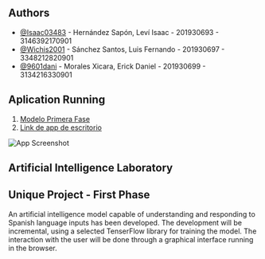 ## Authors

- [@Isaac03483](https://github.com/Isaac03483) - Hernández Sapón, Leví Isaac - 201930693 - 3146392170901
- [@Wichis2001](https://github.com/Wichis2001) - Sánchez Santos, Luis Fernando - 201930697 - 3348212820901
- [@9601dani](https://github.com/9601dani) - Morales Xicara, Erick Daniel - 201930699 - 3134216330901

## Aplication Running
1. [Modelo Primera Fase ](https://9601dani.github.io/IA1_Proyecto_5/home)
2. [Link de app de escritorio](https://drive.google.com/drive/folders/1X8_ESSG6KedSnNDf7D-DVsmPNuQtv9Lv?usp=sharing)

![App Screenshot](https://i.imgur.com/6SLGM9t.png)

## Artificial Intelligence Laboratory
## Unique Project - First Phase

An artificial intelligence model capable of understanding and responding to Spanish language inputs has been developed. The development will be incremental, using a selected TenserFlow library for training the model. The interaction with the user will be done through a graphical interface running in the browser.
